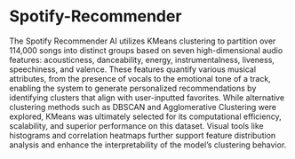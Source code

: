 # Spotify-Recommender
The Spotify Recommender AI utilizes KMeans clustering to partition over 114,000 songs into distinct groups based on seven high-dimensional audio features: acousticness, danceability, energy, instrumentalness, liveness, speechiness, and valence. These features quantify various musical attributes, from the presence of vocals to the emotional tone of a track, enabling the system to generate personalized recommendations by identifying clusters that align with user-inputted favorites. While alternative clustering methods such as DBSCAN and Agglomerative Clustering were explored, KMeans was ultimately selected for its computational efficiency, scalability, and superior performance on this dataset. Visual tools like histograms and correlation heatmaps further support feature distribution analysis and enhance the interpretability of the model’s clustering behavior.
